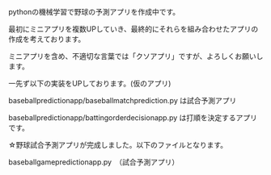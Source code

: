 pythonの機械学習で野球の予測アプリを作成中です。

最初にミニアプリを複数UPしていき、最終的にそれらを組み合わせたアプリの作成を考えております。

ミニアプリを含め、不適切な言葉では「クソアプリ」ですが、よろしくお願いします。

一先ず以下の実装をUPしております。(仮のアプリ)

baseballpredictionapp/baseballmatchprediction.py は試合予測アプリ

baseballpredictionapp/battingorderdecisionapp.py は打順を決定するアプリです。


☆野球試合予測アプリが完成しました。以下のファイルとなります。

baseballgamepredictionapp.py　（試合予測アプリ）
